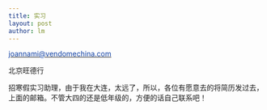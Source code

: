 ```yaml
---
title: 实习 
layout: post
author: lm
---
```

<p><a href="mailto:joannami@vendomechina.com" title="点击发信" onclick="fGoto(&quot;fGotoSendCompose&quot;,&quot;/coremail/fcg/ldmmapp?sid=bAdjHLBBAZAPZZMdtqBBMYNUJhDznppB&amp;funcid=compose&amp;to=%22%B1%B1%BE%A9%D5%D0%BA%AE%BC%D9%CA%B5%CF%B0%D6%FA%C0%ED%22%20%3Cjoannami%40vendomechina.com%3E&quot;)"><font color="#1141a4">joannami@vendomechina.com</font></a></p>
<p>北京旺德行</p>
<p>招寒假实习助理，由于我在大连，太远了，所以，各位有愿意去的将简历发过去，上面的邮箱。不管大四的还是低年级的，方便的话自己联系吧！</p>
